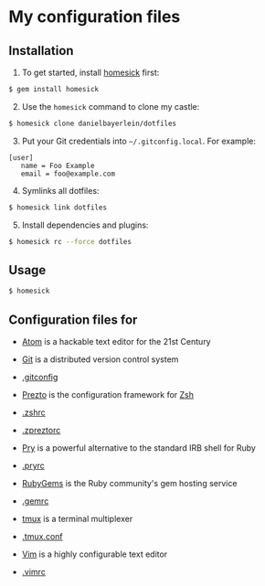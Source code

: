 # My configuration files

## Installation

1. To get started, install [homesick](https://github.com/technicalpickles/homesick) first:

  ```bash
  $ gem install homesick
  ```

2. Use the `homesick` command to clone my castle:

  ```bash
  $ homesick clone danielbayerlein/dotfiles
  ```

3. Put your Git credentials into `~/.gitconfig.local`. For example:

  ```
  [user]
     name = Foo Example
     email = foo@example.com
  ```

4. Symlinks all dotfiles:

  ```bash
  $ homesick link dotfiles
  ```

5. Install dependencies and plugins:

  ```bash
  $ homesick rc --force dotfiles
  ```

## Usage

```bash
$ homesick
```

## Configuration files for

* [Atom](https://atom.io/) is a hackable text editor for the 21st Century

* [Git](http://git-scm.com) is a distributed version control system
 * [.gitconfig](home/.gitconfig)

* [Prezto](https://github.com/sorin-ionescu/prezto) is the configuration framework for [Zsh](http://www.zsh.org)
 * [.zshrc](home/.zshrc)
 * [.zpreztorc](home/.zpreztorc)

* [Pry](https://github.com/pry/pry) is a powerful alternative to the standard IRB shell for Ruby
 * [.pryrc](home/.pryrc)

* [RubyGems](https://rubygems.org) is the Ruby community's gem hosting service
 * [.gemrc](home/.gemrc)

* [tmux](http://tmux.sourceforge.net) is a terminal multiplexer
 * [.tmux.conf](home/.tmux.conf)

* [Vim](http://www.vim.org) is a highly configurable text editor
 * [.vimrc](home/.vimrc)
